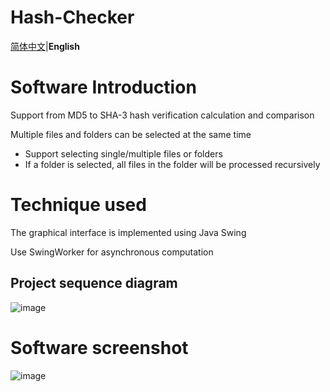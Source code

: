 # Hash-Checker

[简体中文](https://github.com/Cheng-MaoMao/Hash-Checker/blob/main/README.md)|**English**

# Software Introduction

Support from MD5 to SHA-3 hash verification calculation and comparison

Multiple files and folders can be selected at the same time

* Support selecting single/multiple files or folders
* If a folder is selected, all files in the folder will be processed recursively

# Technique used

The graphical interface is implemented using Java Swing

Use SwingWorker for asynchronous computation

## Project sequence diagram
![image](https://github.com/user-attachments/assets/94a4885f-3094-4611-b47b-0fff3dfc98ff)
# Software screenshot
![image](https://github.com/user-attachments/assets/273828c1-0c3c-4157-b7dd-ae5157633620)
